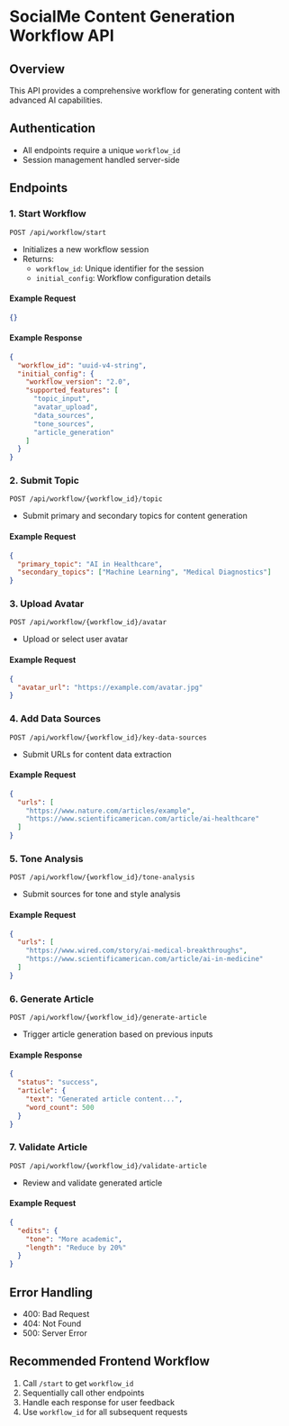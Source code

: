 # SocialMe Content Generation Workflow API

## Overview
This API provides a comprehensive workflow for generating content with advanced AI capabilities.

## Authentication
- All endpoints require a unique `workflow_id`
- Session management handled server-side

## Endpoints

### 1. Start Workflow
`POST /api/workflow/start`
- Initializes a new workflow session
- Returns:
  - `workflow_id`: Unique identifier for the session
  - `initial_config`: Workflow configuration details

#### Example Request
```json
{}
```

#### Example Response
```json
{
  "workflow_id": "uuid-v4-string",
  "initial_config": {
    "workflow_version": "2.0",
    "supported_features": [
      "topic_input",
      "avatar_upload", 
      "data_sources", 
      "tone_sources", 
      "article_generation"
    ]
  }
}
```

### 2. Submit Topic
`POST /api/workflow/{workflow_id}/topic`
- Submit primary and secondary topics for content generation

#### Example Request
```json
{
  "primary_topic": "AI in Healthcare",
  "secondary_topics": ["Machine Learning", "Medical Diagnostics"]
}
```

### 3. Upload Avatar
`POST /api/workflow/{workflow_id}/avatar`
- Upload or select user avatar

#### Example Request
```json
{
  "avatar_url": "https://example.com/avatar.jpg"
}
```

### 4. Add Data Sources
`POST /api/workflow/{workflow_id}/key-data-sources`
- Submit URLs for content data extraction

#### Example Request
```json
{
  "urls": [
    "https://www.nature.com/articles/example",
    "https://www.scientificamerican.com/article/ai-healthcare"
  ]
}
```

### 5. Tone Analysis
`POST /api/workflow/{workflow_id}/tone-analysis`
- Submit sources for tone and style analysis

#### Example Request
```json
{
  "urls": [
    "https://www.wired.com/story/ai-medical-breakthroughs",
    "https://www.scientificamerican.com/article/ai-in-medicine"
  ]
}
```

### 6. Generate Article
`POST /api/workflow/{workflow_id}/generate-article`
- Trigger article generation based on previous inputs

#### Example Response
```json
{
  "status": "success",
  "article": {
    "text": "Generated article content...",
    "word_count": 500
  }
}
```

### 7. Validate Article
`POST /api/workflow/{workflow_id}/validate-article`
- Review and validate generated article

#### Example Request
```json
{
  "edits": {
    "tone": "More academic",
    "length": "Reduce by 20%"
  }
}
```

## Error Handling
- 400: Bad Request
- 404: Not Found
- 500: Server Error

## Recommended Frontend Workflow
1. Call `/start` to get `workflow_id`
2. Sequentially call other endpoints
3. Handle each response for user feedback
4. Use `workflow_id` for all subsequent requests
